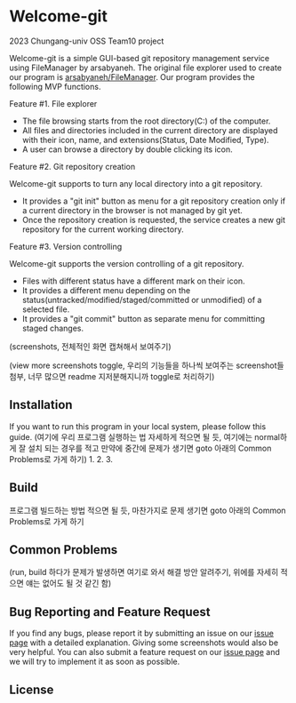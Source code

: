 # Welcome-git
2023 Chungang-univ OSS Team10 project

Welcome-git is a simple GUI-based git repository management service using FileManager by arsabyaneh. The original file explorer used to create our program is [arsabyaneh/FileManager](https://github.com/arsabyaneh/FileManager). Our program provides the following MVP functions.

Feature #1. File explorer

- The file browsing starts from the root directory(C:\) of the computer.
- All files and directories included in the current directory are displayed with their icon, name, and extensions(Status, Date Modified, Type).
- A user can browse a directory by double clicking its icon.

Feature #2. Git repository creation

Welcome-git supports to turn any local directory into a git repository.

- It provides a "git init" button as menu for a git repository creation only if a current directory in the browser is not managed by git yet.
- Once the repository creation is requested, the service creates a new git repository for the current working directory.

Feature #3. Version controlling

Welcome-git supports the version controlling of a git repository.

- Files with different status have a different mark on their icon.
- It provides a different menu depending on the status(untracked/modified/staged/committed or unmodified) of a selected file.
- It provides a "git commit" button as separate menu for committing staged changes.

(screenshots, 전체적인 화면 캡쳐해서 보여주기) 

(view more screenshots toggle, 우리의 기능들을 하나씩 보여주는 screenshot들 첨부, 너무 많으면 readme 지저분해지니까 toggle로 처리하기)

## Installation
If you want to run this program in your local system, please follow this guide. 
(여기에 우리 프로그램 실행하는 법 자세하게 적으면 될 듯, 여기에는 normal하게 잘 설치 되는 경우를 적고 만약에 중간에 문제가 생기면 goto 아래의 Common Problems로 가게 하기)
1.
2.
3.


## Build
프로그램 빌드하는 방법 적으면 될 듯, 마찬가지로 문제 생기면 goto 아래의 Common Problems로 가게 하기


## Common Problems
(run, build 하다가 문제가 발생하면 여기로 와서 해결 방안 알려주기, 위에를 자세히 적으면 얘는 없어도 될 것 같긴 함)


## Bug Reporting and Feature Request
If you find any bugs, please report it by submitting an issue on our [issue page](https://github.com/so0-biin/Welcome-git/issues) with a detailed explanation. Giving some screenshots would also be very helpful. You can also submit a feature request on our [issue page](https://github.com/so0-biin/Welcome-git/issues) and we will try to implement it as soon as possible.


## License
